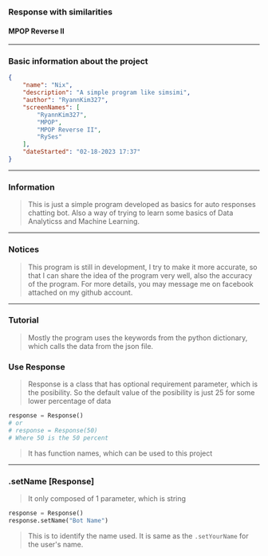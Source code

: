### Response with similarities
#### MPOP Reverse II
---
### Basic information about the project
```JSON
{
	"name": "Nix",
	"description": "A simple program like simsimi",
	"author": "RyannKim327",
	"screenNames": [
		"RyannKim327",
		"MPOP",
		"MPOP Reverse II",
		"RySes"
	],
	"dateStarted": "02-18-2023 17:37"
}
```
---
### Information
> This is just a simple program developed as basics for auto responses chatting bot. Also a way of trying to learn some basics of Data Analyticss and Machine Learning.
---
### Notices
> This program is still in development, I try to make it more accurate, so that I can share the idea of the program very well, also the accuracy of the program. For more details, you may message me on facebook attached on my github account.

---
### Tutorial
> Mostly the program uses the keywords from the python dictionary, which calls the data from the json file.

### Use Response
> Response is a class that has optional requirement parameter, which is the posibility. So the default value of the posibility is just 25 for some lower percentage of data

```Python
response = Response()
# or
# response = Response(50)
# Where 50 is the 50 percent
```

> It has function names, which can be used to this project
---
### .setName [Response]
> It only composed of 1 parameter, which is string
```Python
response = Response()
response.setName("Bot Name")
```
> This is to identify the name used. It is same as the `.setYourName` for the user's name.

